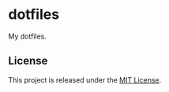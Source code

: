 # dotfiles

My dotfiles.

## License

This project is released under the [MIT License](http://www.opensource.org/licenses/MIT).
